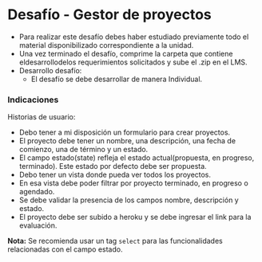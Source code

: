 # Desafío - Gestor de proyectos

- Para realizar este desafío debes haber estudiado previamente todo el material disponibilizado correspondiente a la unidad.
- Una vez terminado el desafío, comprime la carpeta que contiene eldesarrollodelos requerimientos solicitados y sube el .zip en el LMS.
- Desarrollo desafío:
  - El desafío se debe desarrollar de manera Individual.

### Indicaciones

Historias de usuario:

- Debo tener a mi disposición un formulario para crear proyectos.
- El proyecto debe tener un nombre, una descripción, una fecha de comienzo, una de término y un estado.
- El campo estado(state) refleja el estado actual(propuesta, en progreso, terminado). Este estado por defecto debe ser propuesta.
- Debo tener un vista donde pueda ver todos los proyectos.
- En esa vista debe poder filtrar por proyecto terminado, en progreso o agendado.
- Se debe validar la presencia de los campos nombre, descripción y estado.
- El proyecto debe ser subido a heroku y se debe ingresar el link para la evaluación.

**Nota:** Se recomienda usar un tag `select` para las funcionalidades relacionadas con el campo estado.
